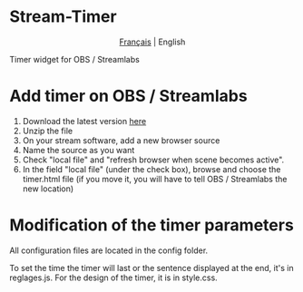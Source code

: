 # Stream-Timer

<p align="center">
  <a href="https://github.com/EpicSimen/Stream-Timer">Français</a> |
  <span>English</span>
</p>

Timer widget for OBS / Streamlabs

# Add timer on OBS / Streamlabs

1. Download the latest version [here](https://github.com/EpicSimen/Stream-Timer/releases)
2. Unzip the file
3. On your stream software, add a new browser source
4. Name the source as you want
5. Check "local file" and "refresh browser when scene becomes active".
6. In the field "local file" (under the check box), browse and choose the timer.html file (if you move it, you will have to tell OBS / Streamlabs the new location)

# Modification of the timer parameters
All configuration files are located in the config folder. 

To set the time the timer will last or the sentence displayed at the end, it's in reglages.js. For the design of the timer, it is in style.css.